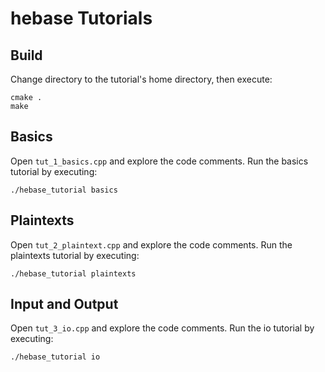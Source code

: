 # hebase Tutorials

## Build
Change directory to the tutorial's home directory, then execute:

    cmake .
    make

## Basics
Open `tut_1_basics.cpp` and explore the code comments. Run the basics tutorial by executing:

    ./hebase_tutorial basics

## Plaintexts
Open `tut_2_plaintext.cpp` and explore the code comments. Run the plaintexts tutorial by executing:

    ./hebase_tutorial plaintexts

## Input and Output
Open `tut_3_io.cpp` and explore the code comments. Run the io tutorial by executing:

    ./hebase_tutorial io
